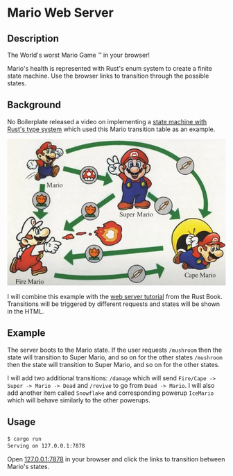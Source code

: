 # Mario Web Server

## Description

The World's worst Mario Game :tm: in your browser!

Mario's health is represented with Rust's enum system to create a finite state machine. Use the browser links to transition through the possible states.

## Background

No Boilerplate released a video on implementing a [state machine with Rust's type system](https://www.youtube.com/watch?v=z-0-bbc80JM) which used this Mario transition table as an example.

![Mario Transition Table](mario.png)

I will combine this example with the [web server tutorial](https://doc.rust-lang.org/book/ch20-00-final-project-a-web-server.html) from the Rust Book. Transitions will be triggered by different requests and states will be shown in the HTML.

## Example

The server boots to the Mario state. If the user requests `/mushroom` then the state will transition to Super Mario, and so on for the other states `/mushroom` then the state will transition to Super Mario, and so on for the other states.

I will add two additional transitions: `/damage` which will send `Fire/Cape -> Super -> Mario -> Dead` and `/revive` to go from `Dead -> Mario`. I will also add another item called `Snowflake` and corresponding powerup `IceMario` which will behave similarly to the other powerups.

## Usage

```bash
$ cargo run
Serving on 127.0.0.1:7878
```

Open [127.0.0.1:7878](http://127.0.0.1:7878) in your browser and click the links to transition between Mario's states.
